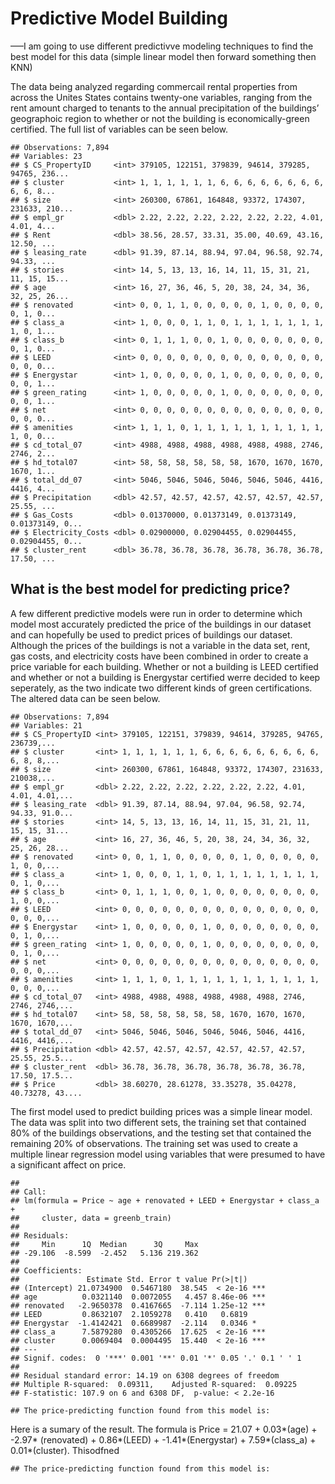 Predictive Model Building
=========================

—–I am going to use different predictivve modeling techniques to find
the best model for this data (simple linear model then forward something
then KNN)

The data being analyzed regarding commercail rental properties from
across the Unites States contains twenty-one variables, ranging from the
rent amount charged to tenants to the annual precipitation of the
buildings’ geographoic region to whether or not the building is
economically-green certified. The full list of variables can be seen
below.

    ## Observations: 7,894
    ## Variables: 23
    ## $ CS_PropertyID     <int> 379105, 122151, 379839, 94614, 379285, 94765, 236...
    ## $ cluster           <int> 1, 1, 1, 1, 1, 1, 6, 6, 6, 6, 6, 6, 6, 6, 6, 6, 8...
    ## $ size              <int> 260300, 67861, 164848, 93372, 174307, 231633, 210...
    ## $ empl_gr           <dbl> 2.22, 2.22, 2.22, 2.22, 2.22, 2.22, 4.01, 4.01, 4...
    ## $ Rent              <dbl> 38.56, 28.57, 33.31, 35.00, 40.69, 43.16, 12.50, ...
    ## $ leasing_rate      <dbl> 91.39, 87.14, 88.94, 97.04, 96.58, 92.74, 94.33, ...
    ## $ stories           <int> 14, 5, 13, 13, 16, 14, 11, 15, 31, 21, 11, 15, 15...
    ## $ age               <int> 16, 27, 36, 46, 5, 20, 38, 24, 34, 36, 32, 25, 26...
    ## $ renovated         <int> 0, 0, 1, 1, 0, 0, 0, 0, 0, 1, 0, 0, 0, 0, 0, 1, 0...
    ## $ class_a           <int> 1, 0, 0, 0, 1, 1, 0, 1, 1, 1, 1, 1, 1, 1, 1, 0, 1...
    ## $ class_b           <int> 0, 1, 1, 1, 0, 0, 1, 0, 0, 0, 0, 0, 0, 0, 0, 1, 0...
    ## $ LEED              <int> 0, 0, 0, 0, 0, 0, 0, 0, 0, 0, 0, 0, 0, 0, 0, 0, 0...
    ## $ Energystar        <int> 1, 0, 0, 0, 0, 0, 1, 0, 0, 0, 0, 0, 0, 0, 0, 0, 1...
    ## $ green_rating      <int> 1, 0, 0, 0, 0, 0, 1, 0, 0, 0, 0, 0, 0, 0, 0, 0, 1...
    ## $ net               <int> 0, 0, 0, 0, 0, 0, 0, 0, 0, 0, 0, 0, 0, 0, 0, 0, 0...
    ## $ amenities         <int> 1, 1, 1, 0, 1, 1, 1, 1, 1, 1, 1, 1, 1, 1, 1, 0, 0...
    ## $ cd_total_07       <int> 4988, 4988, 4988, 4988, 4988, 4988, 2746, 2746, 2...
    ## $ hd_total07        <int> 58, 58, 58, 58, 58, 58, 1670, 1670, 1670, 1670, 1...
    ## $ total_dd_07       <int> 5046, 5046, 5046, 5046, 5046, 5046, 4416, 4416, 4...
    ## $ Precipitation     <dbl> 42.57, 42.57, 42.57, 42.57, 42.57, 42.57, 25.55, ...
    ## $ Gas_Costs         <dbl> 0.01370000, 0.01373149, 0.01373149, 0.01373149, 0...
    ## $ Electricity_Costs <dbl> 0.02900000, 0.02904455, 0.02904455, 0.02904455, 0...
    ## $ cluster_rent      <dbl> 36.78, 36.78, 36.78, 36.78, 36.78, 36.78, 17.50, ...

What is the best model for predicting price?
--------------------------------------------

A few different predictive models were run in order to determine which
model most accurately predicted the price of the buildings in our
dataset and can hopefully be used to predict prices of buildings our
dataset. Although the prices of the buildings is not a variable in the
data set, rent, gas costs, and electricity costs have been combined in
order to create a price variable for each building. Whether or not a
building is LEED certified and whether or not a building is Energystar
certified werre decided to keep seperately, as the two indicate two
different kinds of green certifications. The altered data can be seen
below.

    ## Observations: 7,894
    ## Variables: 21
    ## $ CS_PropertyID <int> 379105, 122151, 379839, 94614, 379285, 94765, 236739,...
    ## $ cluster       <int> 1, 1, 1, 1, 1, 1, 6, 6, 6, 6, 6, 6, 6, 6, 6, 6, 8, 8,...
    ## $ size          <int> 260300, 67861, 164848, 93372, 174307, 231633, 210038,...
    ## $ empl_gr       <dbl> 2.22, 2.22, 2.22, 2.22, 2.22, 2.22, 4.01, 4.01, 4.01,...
    ## $ leasing_rate  <dbl> 91.39, 87.14, 88.94, 97.04, 96.58, 92.74, 94.33, 91.0...
    ## $ stories       <int> 14, 5, 13, 13, 16, 14, 11, 15, 31, 21, 11, 15, 15, 31...
    ## $ age           <int> 16, 27, 36, 46, 5, 20, 38, 24, 34, 36, 32, 25, 26, 28...
    ## $ renovated     <int> 0, 0, 1, 1, 0, 0, 0, 0, 0, 1, 0, 0, 0, 0, 0, 1, 0, 0,...
    ## $ class_a       <int> 1, 0, 0, 0, 1, 1, 0, 1, 1, 1, 1, 1, 1, 1, 1, 0, 1, 0,...
    ## $ class_b       <int> 0, 1, 1, 1, 0, 0, 1, 0, 0, 0, 0, 0, 0, 0, 0, 1, 0, 0,...
    ## $ LEED          <int> 0, 0, 0, 0, 0, 0, 0, 0, 0, 0, 0, 0, 0, 0, 0, 0, 0, 0,...
    ## $ Energystar    <int> 1, 0, 0, 0, 0, 0, 1, 0, 0, 0, 0, 0, 0, 0, 0, 0, 1, 0,...
    ## $ green_rating  <int> 1, 0, 0, 0, 0, 0, 1, 0, 0, 0, 0, 0, 0, 0, 0, 0, 1, 0,...
    ## $ net           <int> 0, 0, 0, 0, 0, 0, 0, 0, 0, 0, 0, 0, 0, 0, 0, 0, 0, 0,...
    ## $ amenities     <int> 1, 1, 1, 0, 1, 1, 1, 1, 1, 1, 1, 1, 1, 1, 1, 0, 0, 0,...
    ## $ cd_total_07   <int> 4988, 4988, 4988, 4988, 4988, 4988, 2746, 2746, 2746,...
    ## $ hd_total07    <int> 58, 58, 58, 58, 58, 58, 1670, 1670, 1670, 1670, 1670,...
    ## $ total_dd_07   <int> 5046, 5046, 5046, 5046, 5046, 5046, 4416, 4416, 4416,...
    ## $ Precipitation <dbl> 42.57, 42.57, 42.57, 42.57, 42.57, 42.57, 25.55, 25.5...
    ## $ cluster_rent  <dbl> 36.78, 36.78, 36.78, 36.78, 36.78, 36.78, 17.50, 17.5...
    ## $ Price         <dbl> 38.60270, 28.61278, 33.35278, 35.04278, 40.73278, 43....

The first model used to predict building prices was a simple linear
model. The data was split into two different sets, the training set that
contained 80% of the buildings observations, and the testing set that
contained the remaining 20% of observations. The training set was used
to create a multiple linear regression model using variables that were
presumed to have a significant affect on price.

    ## 
    ## Call:
    ## lm(formula = Price ~ age + renovated + LEED + Energystar + class_a + 
    ##     cluster, data = greenb_train)
    ## 
    ## Residuals:
    ##     Min      1Q  Median      3Q     Max 
    ## -29.106  -8.599  -2.452   5.136 219.362 
    ## 
    ## Coefficients:
    ##               Estimate Std. Error t value Pr(>|t|)    
    ## (Intercept) 21.0734900  0.5467180  38.545  < 2e-16 ***
    ## age          0.0321140  0.0072055   4.457 8.46e-06 ***
    ## renovated   -2.9650378  0.4167665  -7.114 1.25e-12 ***
    ## LEED         0.8632107  2.1059278   0.410   0.6819    
    ## Energystar  -1.4142421  0.6689987  -2.114   0.0346 *  
    ## class_a      7.5879280  0.4305266  17.625  < 2e-16 ***
    ## cluster      0.0069404  0.0004495  15.440  < 2e-16 ***
    ## ---
    ## Signif. codes:  0 '***' 0.001 '**' 0.01 '*' 0.05 '.' 0.1 ' ' 1
    ## 
    ## Residual standard error: 14.19 on 6308 degrees of freedom
    ## Multiple R-squared:  0.09311,    Adjusted R-squared:  0.09225 
    ## F-statistic: 107.9 on 6 and 6308 DF,  p-value: < 2.2e-16

    ## The price-predicting function found from this model is:

Here is a sumary of the result. The formula is Price = 21.07 +
0.03*(age) + -2.97* (renovated) + 0.86*(LEED) + -1.41*(Energystar) +
7.59*(class\_a) + 0.01*(cluster). Thisodfned

    ## The price-predicting function found from this model is:
